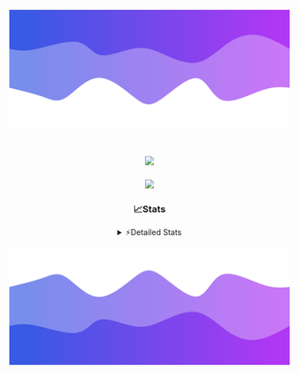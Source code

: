 ![Header](./header.png)
<div align="center">

<h1 align="center">
  <a href="https://git.io/typing-svg">
    <img src="https://readme-typing-svg.herokuapp.com/?lines=Hello,+There!+%F0%9F%91%8B;This+is+chicho.;Owner+on+Ocean;&center=true&size=25">
  </a>
</h1>
  
<p align="center">
  <img src="https://lanyard.cnrad.dev/api/852683595378196480" />
</p>

### 📈Stats
<details>
    <summary> ⚡Detailed Stats</summary>
    <br/>

<!--START_SECTION:waka-->
![Code Time](http://img.shields.io/badge/Code%20Time-850%20hrs%2014%20mins-blue)

![Profile Views](http://img.shields.io/badge/Profile%20Views-3-blue)

**🐱 My GitHub Data** 

> 📦 82.8 kB Used in GitHub's Storage 
 > 
> 🏆 29 Contributions in the Year 2024
 > 
> 🚫 Not Opted to Hire
 > 
> 📜 15 Public Repositories 
 > 
> 🔑 9 Private Repositories 
 > 
**I'm a Night 🦉** 

```text
🌞 Morning                25 commits          ██░░░░░░░░░░░░░░░░░░░░░░░   06.13 % 
🌆 Daytime                66 commits          ████░░░░░░░░░░░░░░░░░░░░░   16.18 % 
🌃 Evening                174 commits         ███████████░░░░░░░░░░░░░░   42.65 % 
🌙 Night                  143 commits         █████████░░░░░░░░░░░░░░░░   35.05 % 
```
📅 **I'm Most Productive on Tuesday** 

```text
Monday                   26 commits          ██░░░░░░░░░░░░░░░░░░░░░░░   06.37 % 
Tuesday                  111 commits         ███████░░░░░░░░░░░░░░░░░░   27.21 % 
Wednesday                81 commits          █████░░░░░░░░░░░░░░░░░░░░   19.85 % 
Thursday                 65 commits          ████░░░░░░░░░░░░░░░░░░░░░   15.93 % 
Friday                   47 commits          ███░░░░░░░░░░░░░░░░░░░░░░   11.52 % 
Saturday                 42 commits          ███░░░░░░░░░░░░░░░░░░░░░░   10.29 % 
Sunday                   36 commits          ██░░░░░░░░░░░░░░░░░░░░░░░   08.82 % 
```


📊 **This Week I Spent My Time On** 

```text
🕑︎ Time Zone: America/Argentina/Buenos_Aires

💬 Programming Languages: 
HTML                     3 hrs 8 mins        ████████░░░░░░░░░░░░░░░░░   31.47 % 
Python                   2 hrs 50 mins       ███████░░░░░░░░░░░░░░░░░░   28.44 % 
JavaScript               2 hrs 19 mins       ██████░░░░░░░░░░░░░░░░░░░   23.19 % 
Batchfile                1 hr 5 mins         ███░░░░░░░░░░░░░░░░░░░░░░   10.97 % 
Bash                     16 mins             █░░░░░░░░░░░░░░░░░░░░░░░░   02.77 % 

🔥 Editors: 
VS Code                  10 hrs              █████████████████████████   100.00 % 

🐱‍💻 Projects: 
Unknown Project          9 hrs 55 mins       █████████████████████████   99.25 % 
ocean-backend-v2         4 mins              ░░░░░░░░░░░░░░░░░░░░░░░░░   00.75 % 

💻 Operating System: 
Windows                  10 hrs              █████████████████████████   100.00 % 
```

**I Mostly Code in JavaScript** 

```text
JavaScript               8 repos             ██████░░░░░░░░░░░░░░░░░░░   25.81 % 
HTML                     7 repos             ██████░░░░░░░░░░░░░░░░░░░   22.58 % 
Astro                    2 repos             ██░░░░░░░░░░░░░░░░░░░░░░░   06.45 % 
TypeScript               1 repo              █░░░░░░░░░░░░░░░░░░░░░░░░   03.23 % 
SCSS                     1 repo              █░░░░░░░░░░░░░░░░░░░░░░░░   03.23 % 
```




 Last Updated on 02/09/2024 13:20:18 UTC
<!--END_SECTION:waka-->
</details>

![Footer](./footer.png)
